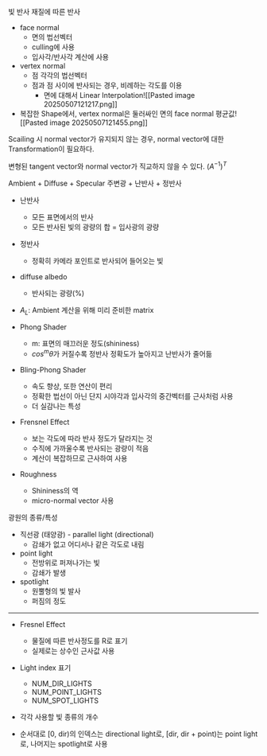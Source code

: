 빛 반사
재질에 따른 반사

- face normal
	- 면의 법선벡터
	- culling에 사용
	- 입사각/반사각 계산에 사용
- vertex normal
	- 점 각각의 법선벡터
	- 점과 점 사이에 반사되는 경우, 비례하는 각도를 이용
		- 면에 대해서 Linear Interpolation![[Pasted image 20250507121217.png]]
- 복잡한 Shape에서, vertex normal은 둘러싸인 면의 face normal 평균값![[Pasted image 20250507121455.png]]

Scailing 시 normal vector가 유지되지 않는 경우, normal vector에 대한 Transformation이 필요하다.

변형된 tangent vector와 normal vector가 직교하지 않을 수 있다.
$(A^{-1})^T$

Ambient + Diffuse + Specular 
주변광 + 난반사 + 정반사

- 난반사
	- 모든 표면에서의 반사
	- 모든 반사된 빛의 광량의 합 = 입사광의 광량
- 정반사
	- 정확히 카메라 포인트로 반사되어 들어오는 빛
- diffuse albedo
	- 반사되는 광량(%)
- $A_L$: Ambient 계산을 위해 미리 준비한 matrix

- Phong Shader
	- m: 표면의 매끄러운 정도(shininess)
	- $cos^{m}\theta$가 커질수록 정반사 정확도가 높아지고 난반사가 줄어듦
- Bling-Phong Shader
	- 속도 향상, 또한 연산이 편리
	- 정확한 법선이 아닌 단지 시야각과 입사각의 중간벡터를 근사처럼 사용
	- 더 실감나는 특성

- Frensnel Effect
	- 보는 각도에 따라 반사 정도가 달라지는 것
	- 수직에 가까울수록 반사되는 광량이 적음
	- 계산이 복잡하므로 근사하여 사용

- Roughness
	- Shininess의 역
	- micro-normal vector 사용

광원의 종류/특성
- 직선광 (태양광) - parallel light (directional)
	- 감쇄가 없고 어디서나 같은 각도로 내림
- point light
	- 전방위로 퍼져나가는 빛
	- 감쇄가 발생
- spotlight
	- 원뿔형의 빛 발사
	- 퍼짐의 정도
---
- Fresnel Effect
	- 물질에 따른 반사정도를 R로 표기
	- 실제로는 상수인 근사값 사용

- Light index 표기
	- NUM_DIR_LIGHTS
	- NUM_POINT_LIGHTS
	- NUM_SPOT_LIGHTS
- 각각 사용할 빛 종류의 개수
- 순서대로 \[0, dir)의 인덱스는 directional light로, \[dir, dir + point)는 point light로, 나머지는 spotlight로 사용